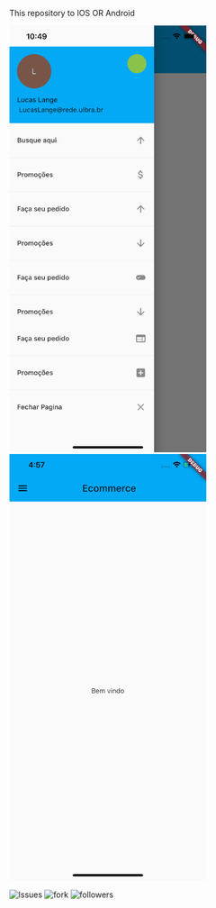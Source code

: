 <p> This repository to IOS OR Android </p>

<img src="IOSAPP.png" width="350">  <img src="iosstart.png" width="350"> 




![Issues](https://img.shields.io/github/issues/lucasmullerlange/curriculolucaslange)
![fork](https://img.shields.io/github/forks/lucasmullerlange/curriculolucaslange)
![followers](https://img.shields.io/github/followers/lucasmullerlange?style=social)
